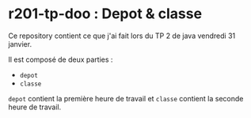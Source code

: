 # r201-tp-doo : Depot & classe

Ce repository contient ce que j'ai fait lors du TP 2 de java vendredi 31 janvier.

Il est composé de deux parties :
- `depot`
- `classe`

`depot` contient la première heure de travail et `classe` contient la seconde heure de travail.